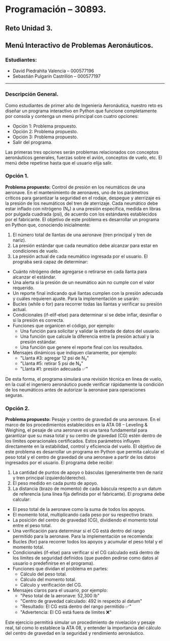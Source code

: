 # Programación – 30893.
## Reto Unidad 3. 
## Menú Interactivo de Problemas Aeronáuticos.
### Estudiantes: 
+ David Piedrahita Valencia – 000577196
+ Sebastián Pulgarín Castrillón – 000577197
---
### Descripción General.
Como estudiantes de primer año de Ingeniería Aeronáutica, nuestro reto es diseñar un programa interactivo en Python que funcione completamente por consola y contenga un menú principal con cuatro opciones:
+ Opción 1: Problema propuesto.
+ Opción 2: Problema propuesto.
+ Opción 3: Problema propuesto.
+ Salir del programa.

Las primeras tres opciones serán problemas relacionados con conceptos aeronáuticos generales, fuerzas sobre el avión, conceptos de vuelo, etc.
El menú debe repetirse hasta que el usuario elija salir.

### Opción 1.
**Problema propuesto:** Control de presión en los neumáticos de una aeronave.
En el mantenimiento de aeronaves, uno de los parámetros críticos para garantizar la seguridad en el rodaje, despegue y aterrizaje es la presión de los neumáticos del tren de aterrizaje. Cada neumático debe estar inflado con nitrógeno (N₂) a una presión específica, medida en libras por pulgada cuadrada (psi), de acuerdo con los estándares establecidos por el fabricante.
El objetivo de este problema es desarrollar un programa en Python que, conociendo inicialmente:
1.	El número total de llantas de una aeronave (tren principal y tren de nariz).
2.	La presión estándar que cada neumático debe alcanzar para estar en condiciones de vuelo.
3.	La presión actual de cada neumático ingresada por el usuario.
El prograba será capaz de determinar:
+	Cuánto nitrógeno debe agregarse o retirarse en cada llanta para alcanzar el estándar.
+	Una alerta si la presión de un neumático aún no cumple con el valor requerido.
+	Un reporte final indicando qué llantas cumplen con la presión adecuada y cuáles requieren ajuste.
Para la implementación se usarán:
+	Bucles (while o for) para recorrer todas las llantas y verificar su presión actual.
+	Condicionales (if-elif-else) para determinar si se debe inflar, desinflar o si la presión es correcta.
+	Funciones que organicen el código, por ejemplo:
    +	Una función para solicitar y validar la entrada de datos del usuario.
    + Una función que calcule la diferencia entre la presión actual y la presión estándar.
    + Una función que genere el reporte final con los resultados.
+ Mensajes dinámicos que indiquen claramente, por ejemplo:
    + "Llanta #3: agregar 12 psi de N₂"
    + "Llanta #5: retirar 5 psi de N₂"
    + "Llanta #1: presión adecuada ✅"

De esta forma, el programa simulará una revisión técnica en línea de vuelo, en la cual el ingeniero aeronáutico puede verificar rápidamente la condición de los neumáticos antes de autorizar la aeronave para operaciones seguras.

### Opción 2.
**Problema propuesto:** Pesaje y centro de gravedad de una aeronave.
En el marco de los procedimientos establecidos en la ATA 08 – Leveling & Weighing, el pesaje de una aeronave es una tarea fundamental para garantizar que su masa total y su centro de gravedad (CG) estén dentro de los límites operacionales certificados. Estos parámetros influyen directamente en la estabilidad, control y eficiencia del vuelo.
El objetivo de este problema es desarrollar un programa en Python que permita calcular el peso total y el centro de gravedad de una aeronave a partir de los datos ingresados por el usuario.
El programa debe recibir:
1.	La cantidad de puntos de apoyo o básculas (generalmente tren de nariz y tren principal izquierdo/derecho).
2.	El peso medido en cada punto de apoyo.
3.	La distancia (brazo de momento) de cada báscula respecto a un datum de referencia (una línea fija definida por el fabricante).
El programa debe calcular:
+	El peso total de la aeronave como la suma de todos los apoyos.
+	El momento total, multiplicando cada peso por su respectivo brazo.
+	La posición del centro de gravedad (CG), dividiendo el momento total entre el peso total.
+	Una verificación para determinar si el CG está dentro del rango permitido para la aeronave.
Para la implementación se recomienda:
+	Bucles (for) para recorrer todos los apoyos y acumular el peso total y el momento total.
+	Condicionales (if-else) para verificar si el CG calculado está dentro de los límites de seguridad definidos (que pueden pedirse como datos al usuario o predefinirse en el programa).
+	Funciones que dividan el problema en partes:
    +	Cálculo del peso total.
    + Cálculo del momento total.
    + Cálculo y verificación del CG.
+ Mensajes claros para el usuario, por ejemplo:
    + "Peso total de la aeronave: 52,300 lb"
    + "Centro de gravedad calculado: 492 in respecto al datum"
    + "Resultado: El CG está dentro del rango permitido ✅"
    + "Advertencia: El CG está fuera de límites ❌"
    
Este ejercicio permitirá simular un procedimiento de nivelación y pesaje real, tal como lo establece la ATA 08, y entender la importancia del cálculo del centro de gravedad en la seguridad y rendimiento aeronáutico.



